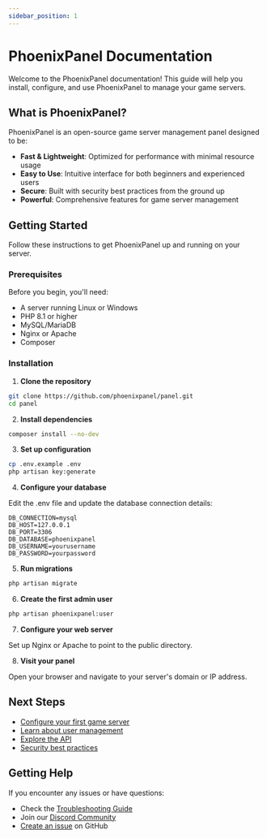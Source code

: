 ```yaml
---
sidebar_position: 1
---
```


# PhoenixPanel Documentation

Welcome to the PhoenixPanel documentation! This guide will help you install, configure, and use PhoenixPanel to manage your game servers.

## What is PhoenixPanel?

PhoenixPanel is an open-source game server management panel designed to be:

- **Fast & Lightweight**: Optimized for performance with minimal resource usage
- **Easy to Use**: Intuitive interface for both beginners and experienced users
- **Secure**: Built with security best practices from the ground up
- **Powerful**: Comprehensive features for game server management

## Getting Started

Follow these instructions to get PhoenixPanel up and running on your server.

### Prerequisites

Before you begin, you'll need:

- A server running Linux or Windows
- PHP 8.1 or higher
- MySQL/MariaDB
- Nginx or Apache
- Composer

### Installation

1. **Clone the repository**

```bash
git clone https://github.com/phoenixpanel/panel.git
cd panel
```

2. **Install dependencies**

```bash
composer install --no-dev
```

3. **Set up configuration**

```bash
cp .env.example .env
php artisan key:generate
```

4. **Configure your database**

Edit the .env file and update the database connection details:

```
DB_CONNECTION=mysql
DB_HOST=127.0.0.1
DB_PORT=3306
DB_DATABASE=phoenixpanel
DB_USERNAME=yourusername
DB_PASSWORD=yourpassword
```

5. **Run migrations**

```bash
php artisan migrate
```

6. **Create the first admin user**

```bash
php artisan phoenixpanel:user
```

7. **Configure your web server**

Set up Nginx or Apache to point to the public directory.

8. **Visit your panel**

Open your browser and navigate to your server's domain or IP address.

## Next Steps

- [Configure your first game server](/docs/servers/setup)
- [Learn about user management](/docs/users)
- [Explore the API](/docs/api)
- [Security best practices](/docs/security)

## Getting Help

If you encounter any issues or have questions:

- Check the [Troubleshooting Guide](/docs/troubleshooting)
- Join our [Discord Community](https://discord.gg/4EWAVyJY9z)
- [Create an issue](https://github.com/phoenixpanel/panel/issues) on GitHub
